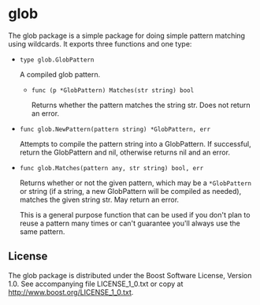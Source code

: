 # glob

The glob package is a simple package for doing simple pattern matching using wildcards. It exports three functions and one type:

- `type glob.GlobPattern`
  
    A compiled glob pattern.

    - `func (p *GlobPattern) Matches(str string) bool`

        Returns whether the pattern matches the string str. Does not return an
        error.

- `func glob.NewPattern(pattern string) *GlobPattern, err`

    Attempts to compile the pattern string into a GlobPattern. If successful,
    return the GlobPattern and nil, otherwise returns nil and an error.

- `func glob.Matches(pattern any, str string) bool, err`

    Returns whether or not the given pattern, which may be a `*GlobPattern`
    or string (if a string, a new GlobPattern will be compiled as needed),
    matches the given string str. May return an error.

    This is a general purpose function that can be used if you don't plan to
    reuse a pattern many times or can't guarantee you'll always use the same
    pattern.


## License

The glob package is distributed under the Boost Software License, Version 1.0.
See accompanying file LICENSE_1_0.txt or copy at
<http://www.boost.org/LICENSE_1_0.txt>.
